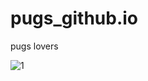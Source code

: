 # pugs_github.io

pugs lovers

![1](https://user-images.githubusercontent.com/99373106/177146452-8243fded-956a-47c8-a00b-3bda38be290b.png)
